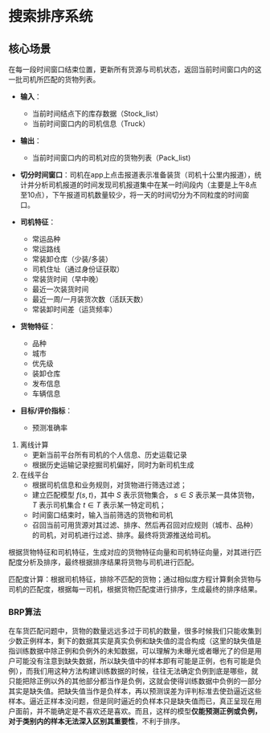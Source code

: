 # 搜索排序系统

## 核心场景

在每一段时间窗口结束位置，更新所有货源与司机状态，返回当前时间窗口内的这一批司机所匹配的货物列表。

- **输入**：
  - 当前时间结点下的库存数据（Stock_list）
  - 当前时间窗口内的司机信息（Truck）
- **输出**：
  - 当前时间窗口内的司机对应的货物列表（Pack_list)

- **切分时间窗口**：司机在app上点击报道表示准备装货（司机十公里内报道），统计并分析司机报道的时间发现司机报道集中在某一时间段内（主要是上午8点至10点），下午报道司机数量较少，将一天的时间切分为不同粒度的时间窗口。
- **司机特征**：
  - 常运品种
  - 常运路线
  - 常装卸仓库（少装/多装）
  - 司机住址（通过身份证获取）
  - 常装货时间（早中晚）
  - 最近一次装货时间
  - 最近一周/一月装货次数（活跃天数）
  - 常装卸时间差（运货频率）
- **货物特征**：
  - 品种
  - 城市
  - 优先级
  - 装卸仓库
  - 发布信息
  - 车辆信息
- **目标/评价指标**：
  - 预测准确率

1. 离线计算
   - 更新当前平台所有司机的个人信息、历史运载记录
   - 根据历史运输记录挖掘司机偏好，同时为新司机生成
2. 在线平台
   - 根据司机信息和业务规则，对货物进行筛选过滤；
   - 建立匹配模型 $f(s,t)$，其中 $S$ 表示货物集合， $s\in S$ 表示某一具体货物，$T$ 表示司机集合 $t\in T$ 表示某一特定司机；
   - 时间窗口结束时，输入当前筛选的货物和司机
   - 召回当前可用货源对其过滤、排序、然后再召回对应规则（城市、品种）的司机，对司机进行过滤、排序。最终将货源推送给司机。

根据货物特征和司机特征，生成对应的货物特征向量和司机特征向量，对其进行匹配度分析及排序，最终根据排序结果将货物与司机进行匹配。

匹配度计算：根据司机特征，排除不匹配的货物；通过相似度方程计算剩余货物与司机的匹配度，根据每一司机，根据货物匹配度进行排序，生成最终的排序结果。



### BRP算法

在车货匹配问题中，货物的数量远远多过于司机的数量，很多时候我们只能收集到少数正例样本，剩下的数据其实是真实负例和缺失值的混合构成（这里的缺失值是指训练数据中除正例和负例外的未知数据，可以理解为未曝光或者曝光了的但是用户可能没有注意到缺失数据，所以缺失值中的样本即有可能是正例，也有可能是负例），而我们用这种方法构建训练数据的时候，往往无法确定负例到底是哪些，就只能把除正例以外的其他部分都当作是负例，这就会使得训练数据中负例的一部分其实是缺失值。把缺失值当作是负样本，再以预测误差为评判标准去使劲逼近这些样本。逼近正样本没问题，但是同时逼近的负样本只是缺失值而已，真正呈现在用户面前，并不能确定是不喜欢还是喜欢。而且，这样的模型**仅能预测正例或负例，对于类别内的样本无法深入区别其重要性**，不利于排序。
